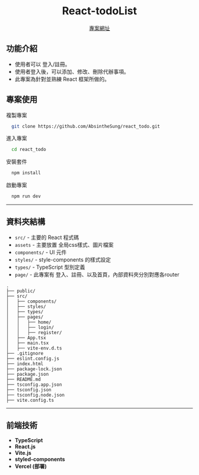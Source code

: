 <h1 align="center">React-todoList</h1>
<div align="center" >
<a href="https://react-todo-ten-ivory.vercel.app/" >專案網址</a >
</div>

## 功能介紹
    
- 使用者可以 登入/註冊。
- 使用者登入後，可以添加、修改、刪除代辦事項。
- 此專案為針對並熟練 React 框架所做的。

## 專案使用

複製專案

```bash
  git clone https://github.com/AbsintheSung/react_todo.git
```

進入專案

```bash
  cd react_todo
```

安裝套件

```bash
  npm install
```

啟動專案

```bash
  npm run dev
```

---

## 資料夾結構
- `src/` - 主要的 React 程式碼
- `assets` - 主要放置 全局css樣式、圖片檔案
- `components/` - UI 元件
- `styles/` - style-components 的樣式設定
- `types/` - TypeScript 型別定義
- `page/` - 此專案有 登入、註冊、以及首頁，內部資料夾分別對應各router

```
.
├── public/
├── src/
│   ├── components/
│   ├── styles/
│   ├── types/
│   ├── pages/
│   │   ├── home/
│   │   ├── login/
│   │   ├── register/
│   ├── App.tsx
│   ├── main.tsx
│   ├── vite-env.d.ts
├── .gitignore
├── eslint.config.js
├── index.html
├── package-lock.json
├── package.json
├── README.md
├── tsconfig.app.json
├── tsconfig.json
├── tsconfig.node.json
├── vite.config.ts

```


---

<h2 align="start">前端技術</h2>

- **TypeScript**
- **React.js**
- **Vite.js**
- **styled-components**
- **Vercel (部署)**

